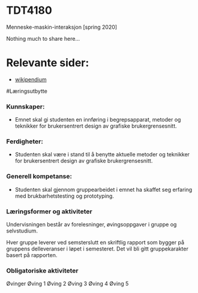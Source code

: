 # TDT4180

Menneske-maskin-interaksjon [spring 2020]

Nothing much to share here...

# Relevante sider:
- [wikipendium](https://www.wikipendium.no/TDT4180_Menneske-maskin-interaksjon_MMI/nb/)

#Læringsutbytte

### Kunnskaper:
- Emnet skal gi studenten en innføring i begrepsapparat, metoder og teknikker for brukersentrert design av grafiske brukergrensesnitt.
### Ferdigheter:
- Studenten skal være i stand til å benytte aktuelle metoder og teknikker for brukersentrert design av grafiske brukergrensesnitt.
### Generell kompetanse:
- Studenten skal gjennom gruppearbeidet i emnet ha skaffet seg erfaring med brukbarhetstesting og prototyping.

### Læringsformer og aktiviteter

Undervisningen består av forelesninger, øvingsoppgaver i gruppe og selvstudium.

Hver gruppe leverer ved semsterslutt en skriftlig rapport som bygger på gruppens delleveranser i løpet i semesteret. Det vil bli gitt gruppekarakter basert på rapporten.

### Obligatoriske aktiviteter

Øvinger
Øving 1
Øving 2
Øving 3
Øving 4
Øving 5
